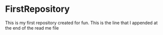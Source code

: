 # FirstRepository
This is my first repository created for fun.
This is the line that I appended at the end of the read me file
